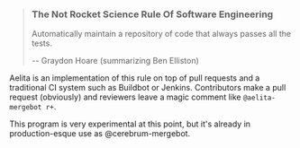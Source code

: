 > ### The Not Rocket Science Rule Of Software Engineering
>
> Automatically maintain a repository of code that always passes all the tests.
>
> -- Graydon Hoare (summarizing Ben Elliston)

Aelita is an implementation of this rule on top of pull requests and
a traditional CI system such as Buildbot or Jenkins.
Contributors make a pull request (obviously) and
reviewers leave a magic comment like `@aelita-mergebot r+`.

This program is very experimental at this point,
but it's already in production-esque use as @cerebrum-mergebot.

